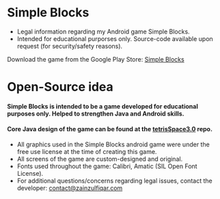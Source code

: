 # Simple Blocks
- Legal information regarding my Android game Simple Blocks.
- Intended for educational purporses only. Source-code available upon request (for security/safety reasons).

Download the game from the Google Play Store: [Simple Blocks](https://play.google.com/store/apps/details?id=com.zainzulfiqar.simpleblocks&hl=en)

# Open-Source idea
#### Simple Blocks is intended to be a game developed for educational purposes only. Helped to strengthen Java and Android skills.
#### Core Java design of the game can be found at the [tetrisSpace3.0](https://github.com/agentzzk/tetrisSpace3.0) repo.

- All graphics used in the Simple Blocks android game were under the free use license at the time of creating this game.
- All screens of the game are custom-designed and original.
- Fonts used throughout the game: Calibri, Amatic (SIL Open Font License).
- For additional questions/concerns regarding legal issues, contact the developer: contact@zainzulfiqar.com
